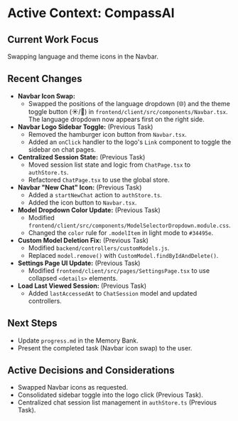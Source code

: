 # Active Context: CompassAI

## Current Work Focus
Swapping language and theme icons in the Navbar.

## Recent Changes
- **Navbar Icon Swap:**
    - Swapped the positions of the language dropdown (🌐) and the theme toggle button (☀️/🌙) in `frontend/client/src/components/Navbar.tsx`. The language dropdown now appears first on the right side.
- **Navbar Logo Sidebar Toggle:** (Previous Task)
    - Removed the hamburger icon button from `Navbar.tsx`.
    - Added an `onClick` handler to the logo's `Link` component to toggle the sidebar on chat pages.
- **Centralized Session State:** (Previous Task)
    - Moved session list state and logic from `ChatPage.tsx` to `authStore.ts`.
    - Refactored `ChatPage.tsx` to use the global store.
- **Navbar "New Chat" Icon:** (Previous Task)
    - Added a `startNewChat` action to `authStore.ts`.
    - Added the icon button to `Navbar.tsx`.
- **Model Dropdown Color Update:** (Previous Task)
    - Modified `frontend/client/src/components/ModelSelectorDropdown.module.css`.
    - Changed the `color` rule for `.modelItem` in light mode to `#34495e`.
- **Custom Model Deletion Fix:** (Previous Task)
    - Modified `backend/controllers/customModels.js`.
    - Replaced `model.remove()` with `CustomModel.findByIdAndDelete()`.
- **Settings Page UI Update:** (Previous Task)
    - Modified `frontend/client/src/pages/SettingsPage.tsx` to use collapsed `<details>` elements.
- **Load Last Viewed Session:** (Previous Task)
    - Added `lastAccessedAt` to `ChatSession` model and updated controllers.

## Next Steps
- Update `progress.md` in the Memory Bank.
- Present the completed task (Navbar icon swap) to the user.

## Active Decisions and Considerations
- Swapped Navbar icons as requested.
- Consolidated sidebar toggle into the logo click (Previous Task).
- Centralized chat session list management in `authStore.ts` (Previous Task).
